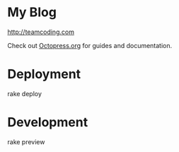 # My Blog

http://teamcoding.com

Check out [Octopress.org](http://octopress.org/docs) for guides and documentation.

# Deployment

rake deploy

# Development

rake preview


